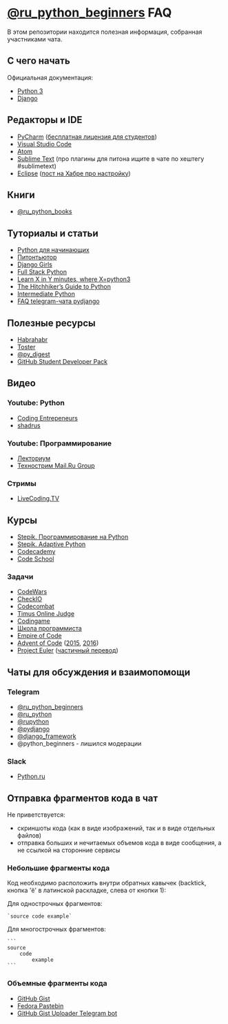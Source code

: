 # [@ru_python_beginners](https://t.me/ru_python_beginners) FAQ

В этом репозитории находится полезная информация, собранная участниками чата.

## С чего начать

Официальная документация:

 - [Python 3](https://docs.python.org/3/)
 - [Django](https://docs.djangoproject.com/)

## Редакторы и IDE

 - [PyCharm](https://www.jetbrains.com/pycharm/) ([бесплатная лицензия для студентов](http://jetbrains.ru/students/classroom-licenses/free-classroom-licenses/))
 - [Visual Studio Code](https://code.visualstudio.com/docs/languages/python)
 - [Atom](https://atom.io/)
 - [Sublime Text](https://www.sublimetext.com/3) (про плагины для питона ищите в чате по хештегу #sublimetext)
 - [Eclipse](https://www.eclipse.org/downloads/) ([пост на Хабре про настройку](https://habrahabr.ru/post/167559/))

## Книги

 - [@ru_python_books](https://t.me/ru_python_books)

## Туториалы и статьи

 - [Python для начинающих](http://python-rutour.rhcloud.com/)
 - [Питонтьютор](http://pythontutor.ru/)
 - [Django Girls](https://djangogirls.org/)
 - [Full Stack Python](https://www.fullstackpython.com/)
 - [Learn X in Y minutes, where X=python3](https://learnxinyminutes.com/docs/ru-ru/python3-ru/)
 - [The Hitchhiker’s Guide to Python](http://docs.python-guide.org/en/latest/)
 - [Intermediate Python](https://www.gitbook.com/book/lancelote/intermediate-python/details)
 - [FAQ telegram-чата pydjango](https://github.com/amureki/django_faq)

## Полезные ресурсы

 - [Habrahabr](https://habrahabr.ru/hub/python/)
 - [Toster](https://toster.ru/tag/python/info)
 - [@py_digest](https://t.me/py_digest)
 - [GitHub Student Developer Pack](https://education.github.com/pack)

## Видео

### Youtube: Python

 - [Coding Entrepeneurs](https://www.youtube.com/user/CodingEntrepreneurs)
 - [shadrus](https://www.youtube.com/user/shadrus)

### Youtube: Программирование

 - [Лекториум](https://www.youtube.com/user/OpenLektorium)
 - [Технострим Mail.Ru Group](https://www.youtube.com/user/TPMGTU)

### Стримы

 - [LiveCoding.TV](https://www.livecoding.tv)

## Курсы

 - [Stepik. Программирование на Python](https://stepik.org/course/67)
 - [Stepik. Adaptive Python](https://stepik.org/course/568)
 - [Codecademy](https://www.codecademy.com/learn/python)
 - [Code School](https://www.codeschool.com/learn/python)


### Задачи

 - [CodeWars](https://www.codewars.com/)
 - [CheckIO](https://py.checkio.org/)
 - [Codecombat](https://codecombat.com/)
 - [Timus Online Judge](http://acm.timus.ru/?locale=ru)
 - [Codingame](https://www.codingame.com/start)
 - [Школа программиста](https://acmp.ru/)
 - [Empire of Code](https://empireofcode.com/)
 - [Advent of Code](http://adventofcode.com/) ([2015](http://adventofcode.com/2015), [2016](http://adventofcode.com))
 - [Project Euler](https://projecteuler.net) ([частичный перевод](http://euler.jakumo.org))
 
## Чаты для обсуждения и взаимопомощи

### Telegram

 - [@ru_python_beginners](https://t.me/ru_python_beginners)
 - [@ru_python](https://t.me/ru_python)
 - [@rupython](https://t.me/rupython)
 - [@pydjango](https://t.me/pydjango)
 - [@django_framework](https://t.me/django_framework)
 - @python_beginners - лишился модерации

### Slack

 - [Python.ru](https://python.stamplayapp.com/)

## Отправка фрагментов кода в чат

Не приветствуется:

 - скриншоты кода (как в виде изображений, так и в виде отдельных файлов)
 - отправка больших и нечитаемых объемов кода в виде сообщения, а не ссылкой на сторонние сервисы

### Небольшие фрагменты кода

Код необходимо расположить внутри обратных кавычек (backtick, кнопка 'ё' в латинской раскладке, слева от кнопки 1):

Для однострочных фрагментов:

    `source code example`

Для многострочных фрагментов:

    ```
    source
        code
            example
    ```

### Объемные фрагменты кода

 - [GitHub Gist](https://gist.github.com/)
 - [Fedora Pastebin](https://paste.fedoraproject.org/)
 - [GitHub Gist Uploader Telegram bot](http://t.me/github_gist_bot/)

